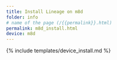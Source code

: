 ```yaml
---
title: Install Lineage on m8d
folder: info
# name of the page (/{{permalink}}.html)
permalink: m8d_install.html
device: m8d
---
```

{% include templates/device_install.md %}
